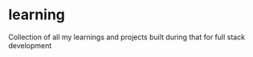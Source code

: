 # learning
Collection of all my learnings and projects built during that for full stack development
